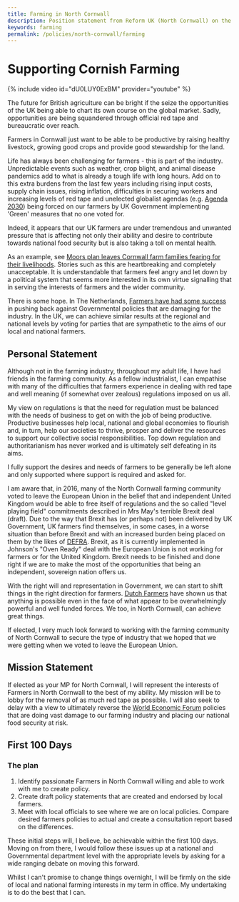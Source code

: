 ```yaml
---
title: Farming in North Cornwall
description: Position statement from Reform UK (North Cornwall) on the farming industry in Cornwall.
keywords: farming
permalink: /policies/north-cornwall/farming
---
```

# Supporting Cornish Farming

{% include video id="dU0LUY0ExBM" provider="youtube" %}

The future for British agriculture can be bright if the seize the opportunities of the UK being able to
chart its own course on the global market. Sadly, opportunities are being squandered through official red
tape and bureaucratic over reach.

Farmers in Cornwall just want to be able to be productive by raising healthy livestock, growing good
crops and provide good stewardship for the land.

Life has always been challenging for farmers - this is part of the industry. Unpredictable events such
as weather, crop blight, and animal disease pandemics add to what is already a tough life with long
hours. Add on to this extra burdens from the last few years including rising input costs, supply chain issues,
rising inflation, difficulties in securing workers and increasing levels of red tape and
unelected globalist agendas (e.g. [Agenda 2030][3]) being forced on our farmers by UK Government implementing
'Green' measures that no one voted for.

Indeed, it appears that our UK farmers are under tremendous and unwanted pressure that is affecting not only their
ability and desire to contribute towards national food security but is also taking a toll on mental health.

As an example, see  [Moors plan leaves Cornwall farm families fearing for their livelihoods][1].
Stories such as this are heartbreaking and completely unacceptable. It is understandable that farmers
feel angry and let down by a political system that seems more interested in its own virtue signalling
that in serving the interests of farmers and the wider community.

There is some hope. In The Netherlands, [Farmers have had some success][2] in pushing back against
Governmental policies that are damaging for the industry. In the UK, we can achieve similar results at
the regional and national levels by voting for parties that are sympathetic to the aims of our local
and national farmers.

## Personal Statement
Although not in the farming industry, throughout my adult life, I have had friends in the farming community.
As a fellow industrialist, I can empathise with many of the difficulties that farmers experience in dealing
with red tape and well meaning (if somewhat over zealous) regulations imposed on us all.

My view on regulations is that the need for regulation must be balanced with the needs of business to get
on with the job of being productive. Productive businesses help local, national and global economies to flourish
and, in turn, help our societies to thrive, prosper and deliver the resources to support our collective
social responsibilities. Top down regulation and authoritarianism has never worked and is ultimately self defeating
in its aims.

I fully support the desires and needs of farmers to be generally be left alone and only supported where support
is required and asked for.

I am aware that, in 2016, many of the North Cornwall farming community voted to leave the European Union in the belief that
and independent United Kingdom would be able to free itself of regulations and the so called "level playing field" commitments
described in Mrs May's terrible Brexit deal (draft). Due to the way that Brexit has (or perhaps not) been delivered by
UK Government, UK farmers find themselves, in some cases, in a worse situation than before Brexit and with an increased burden
being placed on them by the likes of [DEFRA][5]. Brexit, as it is currently implemented in Johnson's "Oven Ready" deal
with the European Union is not working for farmers or for the United Kingdom. Brexit needs to be finished and done right if we are
to make the most of the opportunities that being an independent, sovereign nation offers us.

With the right will and representation in Government, we can start to shift things in the right direction for farmers. [Dutch Farmers][2]
have shown us that anything is possible even in the face of what appear to be overwhelmingly powerful and well funded forces.
We too, in North Cornwall, can achieve great things.

If elected, I very much look forward to working with the farming community of North Cornwall to secure the type of industry
that we hoped that we were getting when we voted to leave the European Union.


## Mission Statement
If elected as your MP for North Cornwall, I will represent the interests of Farmers in North Cornwall
to the best of my ability.
My mission will be to lobby for the removal of as much red tape as possible. I will also seek to delay
with a view to ultimately reverse the [World Economic Forum][4] policies that are doing vast damage
to our farming industry and placing our national food security at risk.

## First 100 Days
### The plan

1. Identify passionate Farmers in North Cornwall willing and able to work with me to create policy.
2. Create draft policy statements that are created and endorsed by local farmers.
2. Meet with local officials to see where we are on local policies. Compare desired farmers policies to actual and create
a consultation report based on the differences.

These initial steps will, I believe, be achievable within the first 100 days. Moving on from there, I would follow these issues up at a
national and Governmental department level with the appropriate levels by asking for a wide ranging debate on moving this forward.

Whilst I can't promise to change things overnight, I will be firmly on the side of local and national farming interests in my term
in office. My undertaking is to do the best that I can.


[1]: https://www.cornwalllive.com/news/cornwall-news/moors-plan-leaves-cornwall-farm-8094536
[2]: https://www.politico.eu/article/dutch-farmers-party-bbb-mark-rutte-netherlands-big-winner-in-provincial-elections/
[3]: https://sdgs.un.org/2030agenda
[4]: https://www.weforum.org/agenda/2019/09/un-sustainable-development-goals/
[5]: https://www.gov.uk/government/organisations/department-for-environment-food-rural-affairs
